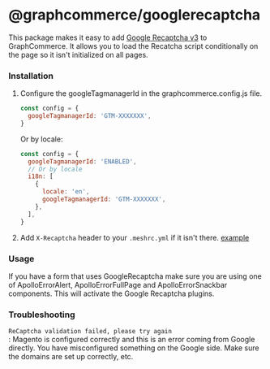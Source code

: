 # @graphcommerce/googlerecaptcha

This package makes it easy to add
[Google Recaptcha v3](https://developers.google.com/recaptcha/docs/v3) to
GraphCommerce. It allows you to load the Recatcha script conditionally on the
page so it isn't initialized on all pages.

### Installation

1. Configure the googleTagmanagerId in the graphcommerce.config.js file.

   ```js
   const config = {
     googleTagmanagerId: 'GTM-XXXXXXX',
   }
   ```

   Or by locale:

   ```js
   const config = {
     googleTagmanagerId: 'ENABLED',
     // Or by locale
     i18n: [
       {
         locale: 'en',
         googleTagmanagerId: 'GTM-XXXXXXX',
       },
     ],
   }
   ```

2. Add `X-Recaptcha` header to your `.meshrc.yml` if it isn't there.
   [example](../../examples/magento-graphcms/.meshrc.yml)

### Usage

If you have a form that uses GoogleRecaptcha make sure you are using one of
ApolloErrorAlert, ApolloErrorFullPage and ApolloErrorSnackbar components. This
will activate the Google Recaptcha plugins.

### Troubleshooting

`ReCaptcha validation failed, please try again`  
: Magento is configured correctly and this is an error coming from Google
directly. You have misconfigured something on the Google side. Make sure the
domains are set up correctly, etc.
